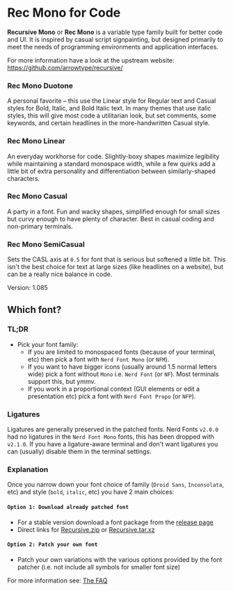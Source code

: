# Rec Mono for Code

**Recursive Mono** or **Rec Mono** is a variable type family built
for better code and UI. It is inspired by casual script signpainting,
but designed primarily to meet the needs of programming environments
and application interfaces.

For more information have a look at the upstream website: https://github.com/arrowtype/recursive/

### Rec Mono Duotone
A personal favorite – this use the Linear style for Regular text and
Casual styles for Bold, Italic, and Bold Italic text. In many themes
that use italic styles, this will give most code a utilitarian look,
but set comments, some keywords, and certain headlines in the
more-handwritten Casual style.

### Rec Mono Linear
An everyday workhorse for code. Slightly-boxy shapes maximize legibility
while maintaining a standard monospace width, while a few quirks add a
little bit of extra personality and differentiation between
similarly-shaped characters.

### Rec Mono Casual
A party in a font. Fun and wacky shapes, simplified enough for small sizes
but curvy enough to have plenty of character. Best in casual coding and
non-primary terminals.

### Rec Mono SemiCasual
Sets the CASL axis at `0.5` for font that is serious but softened a
little bit. This isn't the best choice for text at large sizes (like
headlines on a website), but can be a really nice balance in code.

Version: 1.085

## Which font?

### TL;DR

* Pick your font family:
  * If you are limited to monospaced fonts (because of your terminal, etc) then pick a font with `Nerd Font Mono` (or `NFM`).
  * If you want to have bigger icons (usually around 1.5 normal letters wide) pick a font without `Mono` i.e. `Nerd Font` (or `NF`). Most terminals support this, but ymmv.
  * If you work in a proportional context (GUI elements or edit a presentation etc) pick a font with `Nerd Font Propo` (or `NFP`).

### Ligatures

Ligatures are generally preserved in the patched fonts.
Nerd Fonts `v2.0.0` had no ligatures in the `Nerd Font Mono` fonts, this has been dropped with `v2.1.0`.
If you have a ligature-aware terminal and don't want ligatures you can (usually) disable them in the terminal settings.

### Explanation

Once you narrow down your font choice of family (`Droid Sans`, `Inconsolata`, etc) and style (`bold`, `italic`, etc) you have 2 main choices:

#### `Option 1: Download already patched font`

 * For a stable version download a font package from the [release page](https://github.com/ryanoasis/nerd-fonts/releases)
 * Direct links for [Recursive.zip](https://github.com/ryanoasis/nerd-fonts/releases/latest/download/Recursive.zip) or [Recursive.tar.xz](https://github.com/ryanoasis/nerd-fonts/releases/latest/download/Recursive.tar.xz)

#### `Option 2: Patch your own font`

 * Patch your own variations with the various options provided by the font patcher (i.e. not include all symbols for smaller font size)

For more information see: [The FAQ](https://github.com/ryanoasis/nerd-fonts/wiki/FAQ-and-Troubleshooting#which-font)

[SIL-RFN]:http://scripts.sil.org/cms/scripts/page.php?item_id=OFL_web_fonts_and_RFNs#14cbfd4a


